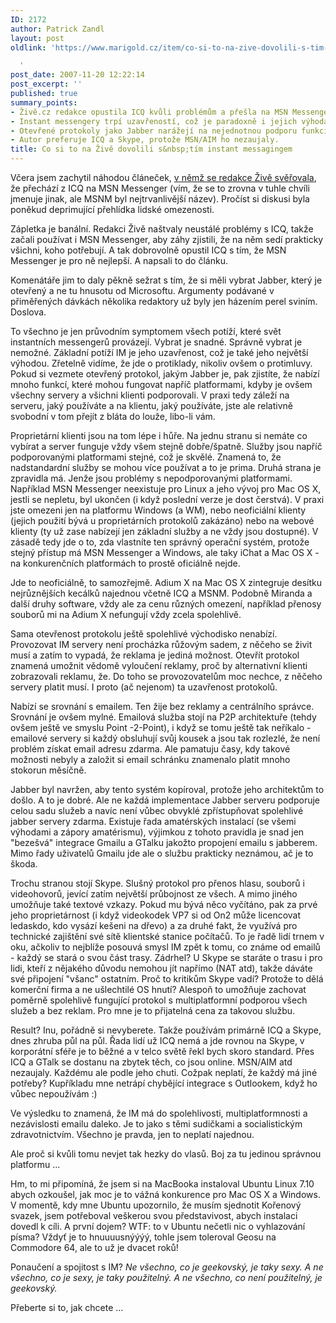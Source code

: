 ```yaml
---
ID: 2172
author: Patrick Zandl
layout: post
oldlink: 'https://www.marigold.cz/item/co-si-to-na-zive-dovolili-s-tim-instant-messagingem

  '
post_date: 2007-11-20 12:22:14
post_excerpt: ''
published: true
summary_points:
- Živě.cz redakce opustila ICQ kvůli problémům a přešla na MSN Messenger.
- Instant messengery trpí uzavřeností, což je paradoxně i jejich výhoda.
- Otevřené protokoly jako Jabber narážejí na nejednotnou podporu funkcí.
- Autor preferuje ICQ a Skype, protože MSN/AIM ho nezaujaly.
title: Co si to na Živě dovolili s&nbsp;tím instant messagingem
---
```


Včera jsem zachytil náhodou článeček, <a href="http://www.zive.cz/Bleskovky/Z-redakce-Koncime-s-ICQ-prechazime-na-Windows-Live-Messenger/sr-1-sc-4-a-139028/default.aspx">v němž se redakce Živě svěřovala</a>, že přechází z ICQ na MSN Messenger (vím, že se to zrovna v tuhle chvíli jmenuje jinak, ale MSNM byl nejtrvanlivější název). Pročíst si diskusi byla poněkud deprimující přehlídka lidské omezenosti. 

Zápletka je banální. Redakci Živě naštvaly neustálé problémy s ICQ, takže začali používat i MSN Messenger, aby záhy zjistili, že na něm sedí prakticky všichni, koho potřebují. A tak dobrovolně opustil ICQ s tím, že MSN Messenger je pro ně nejlepší.  A napsali to do článku. 

Komenátáře jim to daly pěkně sežrat s tím, že si měli vybrat Jabber, který je otevřený a ne tu hnusotu od Microsoftu. Argumenty podávané v přiměřených dávkách několika redaktory už byly jen házením perel sviním. Doslova. 

To všechno je jen průvodním symptomem všech potíží, které svět instantních messengerů provázejí. Vybrat je snadné. Správně vybrat je nemožné. Základní potíží IM je jeho uzavřenost, což je také jeho největší výhodou. Zřetelně vidíme, že jde o protiklady, nikoliv ovšem o protimluvy. Pokud si vezmete otevřený protokol, jakým Jabber je, pak zjistíte, že nabízí mnoho funkcí, které mohou fungovat napříč platformami, kdyby je ovšem všechny servery a všichni klienti podporovali. V praxi tedy záleží na serveru, jaký používáte a na klientu, jaký používáte, jste ale relativně svobodní v tom přejít z bláta do louže, libo-li vám. 

Proprietární klienti jsou na tom lépe i hůře. Na jednu stranu si nemáte co vybírat a server funguje vždy všem stejně dobře/špatně. Služby jsou napříč podporovanými platformami stejné, což je skvělé. Znamená to, že nadstandardní služby se mohou více používat a to je prima. Druhá strana je zpravidla má. Jenže jsou problémy s nepodporovanými platformami. Například MSN Messenger neexistuje pro Linux a jeho vývoj pro Mac OS X, jestli se nepletu, byl ukončen (i když poslední verze je dost čerstvá). V praxi jste omezeni jen na platformu Windows (a WM), nebo neoficiální klienty (jejich použití bývá u proprietárních protokolů zakázáno) nebo na webové klienty (ty už zase nabízejí jen základní služby a ne vždy jsou dostupné).  V zásadě tedy jde o to, zda vlastníte ten správný operační systém, protože stejný přístup má MSN Messenger a Windows, ale taky iChat a Mac OS X - na konkurenčních platformách to prostě oficiálně nejde. 

Jde to neoficiálně, to samozřejmě. Adium X na Mac OS X zintegruje desítku nejrůznějších kecálků najednou včetně ICQ a MSNM. Podobně Miranda a další druhy software, vždy ale za cenu různých omezení, například přenosy souborů mi na Adium X nefungují vždy zcela spolehlivě. 

Sama otevřenost protokolu ještě spolehlivé východisko nenabízí. Provozovat IM servery není procházka růžovým sadem, z něčeho se živit musí a zatím to vypadá, že reklama je jediná možnost. Otevřít protokol znamená umožnit vědomě vyloučení reklamy, proč by alternativní klienti zobrazovali reklamu, že. Do toho se provozovatelům moc nechce, z něčeho servery platit musí. I proto (ač nejenom) ta uzavřenost protokolů. 

Nabízí se srovnání s emailem. Ten žije bez reklamy a centrálního správce. Srovnání je ovšem mylné. Emailová služba stojí na P2P architektuře (tehdy ovšem ještě ve smyslu Point -2-Point), i když se tomu ještě tak neříkalo - emailové servery si každý obsluhují svůj kousek a jsou tak rozlezlé, že není problém získat email adresu zdarma. Ale pamatuju časy, kdy takové možnosti nebyly a založit si email schránku znamenalo platit mnoho stokorun měsíčně. 

Jabber byl navržen, aby tento systém kopíroval, protože jeho architektům to došlo. A to je dobré. Ale ne každá implementace Jabber serveru podporuje celou sadu služeb a navíc není vůbec obvyklé zpřístupňovat spolehlivé jabber servery zdarma. Existuje řada amatérských instalací (se všemi výhodami a zápory amatérismu), výjimkou z tohoto pravidla je snad jen "bezešvá" integrace Gmailu a GTalku jakožto propojení emailu s jabberem. Mimo řady uživatelů Gmailu jde ale o službu prakticky neznámou, ač je to škoda. 

Trochu stranou stojí Skype. Slušný protokol pro přenos hlasu, souborů i videohovorů, jevící zatím největší průbojnost ze všech. A mimo jiného umožňuje také textové vzkazy. Pokud mu bývá něco vyčítáno, pak za prvé jeho proprietárnost (i když videokodek VP7 si od On2 může licencovat ledaskdo, kdo vysází kešeni na dřevo) a za druhé fakt, že využívá pro technické zajištění své sítě klientské stanice počítačů.  To je řadě lidí trnem v oku, ačkoliv to nejblíže posouvá smysl IM zpět k tomu, co známe od emailů - každý se stará o svou část trasy. Zádrhel? U Skype se staráte o trasu i pro lidi, kteří z nějakého důvodu nemohou jít napřímo (NAT atd), takže dáváte své připojení "všanc" ostatním. Proč to kritikům Skype vadí? Protože to dělá komerční firma a ne ušlechtilé OS hnutí? Alespoň to umožňuje zachovat poměrně spolehlivě fungující protokol s multiplatformní podporou všech služeb a bez reklam. Pro mne je to přijatelná cena za takovou službu. 

Result? Inu, pořádně si nevyberete. Takže používám primárně ICQ a Skype, dnes zhruba půl na půl. Řada lidí už ICQ nemá a jde rovnou na Skype, v korporátní sféře je to běžné a v telco světě řekl bych skoro standard. Přes ICQ a GTalk se dostanu na zbytek těch, co jsou online. MSN/AIM atd nezaujaly. Každému ale podle jeho chuti. Cožpak neplatí, že každý má jiné potřeby? Kupříkladu mne netrápí chybějící integrace s Outlookem, když ho vůbec nepoužívám :)

Ve výsledku to znamená, že IM má do spolehlivosti, multiplatformnosti a nezávislosti emailu daleko. Je to jako s těmi sudičkami a socialistickým zdravotnictvím. Všechno je pravda, jen to neplatí najednou. 

Ale proč si kvůli tomu nevjet tak hezky do vlasů. Boj za tu jedinou správnou platformu ... 

Hm, to mi připomíná, že jsem si na MacBooka instaloval Ubuntu Linux 7.10 abych ozkoušel, jak moc je to vážná konkurence pro Mac OS X a Windows. V momentě, kdy mne Ubuntu upozornilo, že musím sjednotit Kořenový svazek, jsem potřeboval veškerou svou představivost, abych instalaci dovedl k cíli. A první dojem? WTF: to v Ubuntu nečetli nic o vyhlazování písma? Vždyť je to hnuuuusnýýýý, tohle jsem toleroval Geosu na Commodore 64, ale to už je dvacet roků! 

Ponaučení a spojitost s IM? <i>Ne všechno, co je geekovský, je taky sexy. A ne všechno, co je sexy, je taky použitelný. A ne všechno, co není použitelný, je geekovský.</i>

Přeberte si to, jak chcete ...